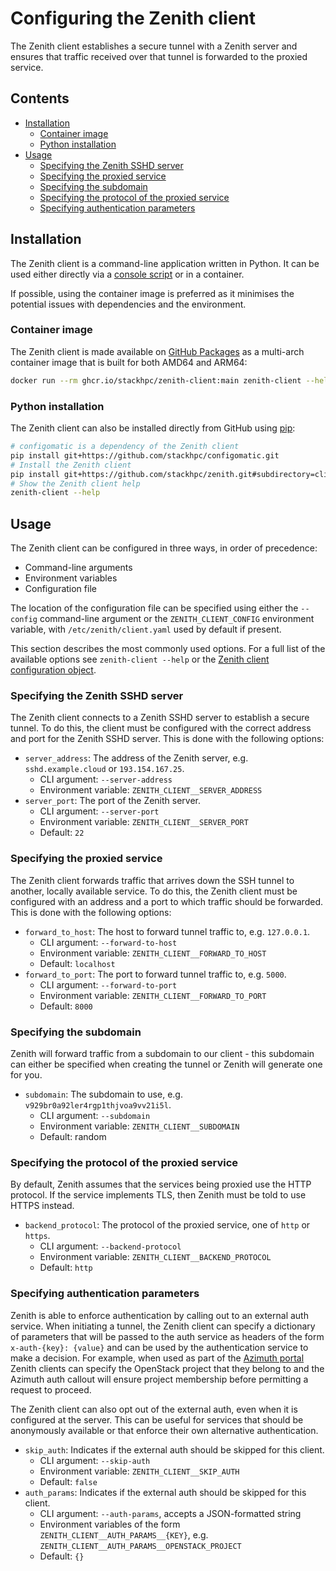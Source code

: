 # Configuring the Zenith client  <!-- omit in toc -->

The Zenith client establishes a secure tunnel with a Zenith server and ensures that traffic received
over that tunnel is forwarded to the proxied service.

## Contents  <!-- omit in toc -->

- [Installation](#installation)
  - [Container image](#container-image)
  - [Python installation](#python-installation)
- [Usage](#usage)
  - [Specifying the Zenith SSHD server](#specifying-the-zenith-sshd-server)
  - [Specifying the proxied service](#specifying-the-proxied-service)
  - [Specifying the subdomain](#specifying-the-subdomain)
  - [Specifying the protocol of the proxied service](#specifying-the-protocol-of-the-proxied-service)
  - [Specifying authentication parameters](#specifying-authentication-parameters)

## Installation

The Zenith client is a command-line application written in Python. It can be used either directly
via a
[console script](https://python-packaging.readthedocs.io/en/latest/command-line-scripts.html#the-console-scripts-entry-point)
or in a container.

If possible, using the container image is preferred as it minimises the potential issues
with dependencies and the environment.

### Container image

The Zenith client is made available on [GitHub Packages](https://github.com/features/packages)
as a multi-arch container image that is built for both AMD64 and ARM64:

```bash
docker run --rm ghcr.io/stackhpc/zenith-client:main zenith-client --help
```

### Python installation

The Zenith client can also be installed directly from GitHub using [pip](https://pip.pypa.io/en/stable/):

```bash
# configomatic is a dependency of the Zenith client
pip install git+https://github.com/stackhpc/configomatic.git
# Install the Zenith client
pip install git+https://github.com/stackhpc/zenith.git#subdirectory=client
# Show the Zenith client help
zenith-client --help
```

## Usage

The Zenith client can be configured in three ways, in order of precedence:

  * Command-line arguments
  * Environment variables
  * Configuration file

The location of the configuration file can be specified using either the `--config` command-line
argument or the `ZENITH_CLIENT_CONFIG` environment variable, with `/etc/zenith/client.yaml`
used by default if present.

This section describes the most commonly used options. For a full list of the available options see
`zenith-client --help` or the
[Zenith client configuration object](../client/zenith/client/config.py).

### Specifying the Zenith SSHD server

The Zenith client connects to a Zenith SSHD server to establish a secure tunnel. To do this,
the client must be configured with the correct address and port for the Zenith SSHD server.
This is done with the following options:

  * `server_address`: The address of the Zenith server, e.g. `sshd.example.cloud` or `193.154.167.25`.
      * CLI argument: `--server-address`
      * Environment variable: `ZENITH_CLIENT__SERVER_ADDRESS`
  * `server_port`: The port of the Zenith server.
      * CLI argument: `--server-port`
      * Environment variable: `ZENITH_CLIENT__SERVER_PORT`
      * Default: `22`

### Specifying the proxied service

The Zenith client forwards traffic that arrives down the SSH tunnel to another, locally available
service. To do this, the Zenith client must be configured with an address and a port to which
traffic should be forwarded. This is done with the following options:

  * `forward_to_host`: The host to forward tunnel traffic to, e.g. `127.0.0.1`.
      * CLI argument: `--forward-to-host`
      * Environment variable: `ZENITH_CLIENT__FORWARD_TO_HOST`
      * Default: `localhost`
  * `forward_to_port`: The port to forward tunnel traffic to, e.g. `5000`.
      * CLI argument: `--forward-to-port`
      * Environment variable: `ZENITH_CLIENT__FORWARD_TO_PORT`
      * Default: `8000`

### Specifying the subdomain

Zenith will forward traffic from a subdomain to our client - this subdomain can either be specified
when creating the tunnel or Zenith will generate one for you.

  * `subdomain`: The subdomain to use, e.g. `v929br0a92ler4rgp1thjvoa9vv21i5l`.
      * CLI argument: `--subdomain`
      * Environment variable: `ZENITH_CLIENT__SUBDOMAIN`
      * Default: random

### Specifying the protocol of the proxied service

By default, Zenith assumes that the services being proxied use the HTTP protocol. If the service
implements TLS, then Zenith must be told to use HTTPS instead.

  * `backend_protocol`: The protocol of the proxied service, one of `http` or `https`.
      * CLI argument: `--backend-protocol`
      * Environment variable: `ZENITH_CLIENT__BACKEND_PROTOCOL`
      * Default: `http`

### Specifying authentication parameters

Zenith is able to enforce authentication by calling out to an external auth service. When
initiating a tunnel, the Zenith client can specify a dictionary of parameters that will be passed
to the auth service as headers of the form `x-auth-{key}: {value}` and can be used by the
authentication service to make a decision. For example, when used as part of the
[Azimuth portal](https://github.com/stackhpc/azimuth) Zenith clients can specify the OpenStack
project that they belong to and the Azimuth auth callout will ensure project membership before
permitting a request to proceed.

The Zenith client can also opt out of the external auth, even when it is configured at the server.
This can be useful for services that should be anonymously available or that enforce their
own alternative authentication.

  * `skip_auth`: Indicates if the external auth should be skipped for this client.
      * CLI argument: `--skip-auth`
      * Environment variable: `ZENITH_CLIENT__SKIP_AUTH`
      * Default: `false`
  * `auth_params`: Indicates if the external auth should be skipped for this client.
      * CLI argument: `--auth-params`, accepts a JSON-formatted string
      * Environment variables of the form `ZENITH_CLIENT__AUTH_PARAMS__{KEY}`, e.g.
        `ZENITH_CLIENT__AUTH_PARAMS__OPENSTACK_PROJECT`
      * Default: `{}`

